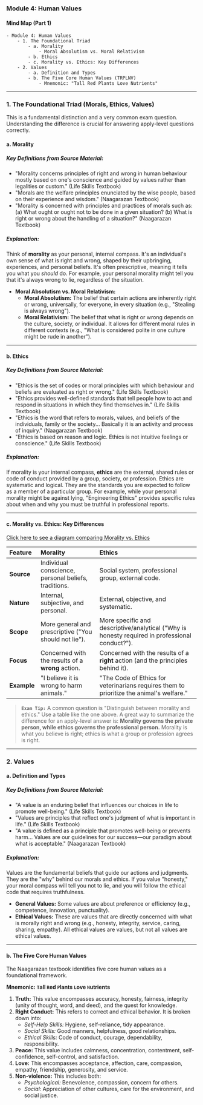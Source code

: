 ### Module 4: Human Values

#### **Mind Map (Part 1)**
```
- Module 4: Human Values
    - 1. The Foundational Triad
        - a. Morality
            - Moral Absolutism vs. Moral Relativism
        - b. Ethics
        - c. Morality vs. Ethics: Key Differences
    - 2. Values
        - a. Definition and Types
        - b. The Five Core Human Values (TRPLNV)
            - Mnemonic: "Tall Red Plants Love Nutrients"
```

---

### 1. The Foundational Triad (Morals, Ethics, Values)

This is a fundamental distinction and a very common exam question. Understanding the difference is crucial for answering apply-level questions correctly.

#### a. Morality

##### **Key Definitions from Source Material:**
*   "Morality concerns principles of right and wrong in human behaviour mostly based on one's conscience and guided by values rather than legalities or custom." (Life Skills Textbook)
*   "Morals are the welfare principles enunciated by the wise people, based on their experience and wisdom." (Naagarazan Textbook)
*   "Morality is concerned with principles and practices of morals such as: (a) What ought or ought not to be done in a given situation? (b) What is right or wrong about the handling of a situation?" (Naagarazan Textbook)

##### **Explanation:**
Think of **morality** as your personal, internal compass. It's an individual's own sense of what is right and wrong, shaped by their upbringing, experiences, and personal beliefs. It's often prescriptive, meaning it tells you what you *should* do. For example, your personal morality might tell you that it's always wrong to lie, regardless of the situation.

*   **Moral Absolutism vs. Moral Relativism:**
    *   **Moral Absolutism:** The belief that certain actions are inherently right or wrong, universally, for everyone, in every situation (e.g., "Stealing is always wrong").
    *   **Moral Relativism:** The belief that what is right or wrong depends on the culture, society, or individual. It allows for different moral rules in different contexts (e.g., "What is considered polite in one culture might be rude in another").

---

#### b. Ethics

##### **Key Definitions from Source Material:**
*   "Ethics is the set of codes or moral principles with which behaviour and beliefs are evaluated as right or wrong." (Life Skills Textbook)
*   "Ethics provides well-defined standards that tell people how to act and respond in situations in which they find themselves in." (Life Skills Textbook)
*   "Ethics is the word that refers to morals, values, and beliefs of the individuals, family or the society... Basically it is an activity and process of inquiry." (Naagarazan Textbook)
*   "Ethics is based on reason and logic. Ethics is not intuitive feelings or conscience." (Life Skills Textbook)

##### **Explanation:**
If morality is your internal compass, **ethics** are the external, shared rules or code of conduct provided by a group, society, or profession. Ethics are systematic and logical. They are the standards you are expected to follow as a member of a particular group. For example, while your personal morality might be against lying, "Engineering Ethics" provides specific rules about when and why you must be truthful in professional reports.

---

#### c. Morality vs. Ethics: Key Differences

[Click here to see a diagram comparing Morality vs. Ethics](https://www.google.com/search?q=morality+vs+ethics+venn+diagram&tbm=isch)

| Feature | Morality | Ethics |
| :--- | :--- | :--- |
| **Source** | Individual conscience, personal beliefs, traditions. | Social system, professional group, external code. |
| **Nature** | Internal, subjective, and personal. | External, objective, and systematic. |
| **Scope** | More general and prescriptive ("You should not lie"). | More specific and descriptive/analytical ("Why is honesty required in professional conduct?"). |
| **Focus** | Concerned with the results of a **wrong** action. | Concerned with the results of a **right** action (and the principles behind it). |
| **Example** | "I believe it is wrong to harm animals." | "The Code of Ethics for veterinarians requires them to prioritize the animal's welfare." |

> **`Exam Tip:`** A common question is "Distinguish between morality and ethics." Use a table like the one above. A great way to summarize the difference for an apply-level answer is: **Morality governs the private person, while ethics governs the professional person.** Morality is what you believe is right; ethics is what a group or profession agrees is right.

---

### 2. Values

#### a. Definition and Types

##### **Key Definitions from Source Material:**
*   "A value is an enduring belief that influences our choices in life to promote well-being." (Life Skills Textbook)
*   "Values are principles that reflect one's judgment of what is important in life." (Life Skills Textbook)
*   "A value is defined as a principle that promotes well-being or prevents harm... Values are our guidelines for our success—our paradigm about what is acceptable." (Naagarazan Textbook)

##### **Explanation:**
Values are the fundamental beliefs that guide our actions and judgments. They are the "why" behind our morals and ethics. If you value "honesty," your moral compass will tell you not to lie, and you will follow the ethical code that requires truthfulness.
*   **General Values:** Some values are about preference or efficiency (e.g., competence, innovation, punctuality).
*   **Ethical Values:** These are values that are directly concerned with what is morally right and wrong (e.g., honesty, integrity, service, caring, sharing, empathy). All ethical values are values, but not all values are ethical values.

---

#### b. The Five Core Human Values

The Naagarazan textbook identifies five core human values as a foundational framework.

**Mnemonic:** **`T`all `R`ed `P`lants `L`ove `N`utrients**

1.  **Truth:** This value encompasses accuracy, honesty, fairness, integrity (unity of thought, word, and deed), and the quest for knowledge.
2.  **Right Conduct:** This refers to correct and ethical behavior. It is broken down into:
    *   *Self-Help Skills:* Hygiene, self-reliance, tidy appearance.
    *   *Social Skills:* Good manners, helpfulness, good relationships.
    *   *Ethical Skills:* Code of conduct, courage, dependability, responsibility.
3.  **Peace:** This value includes calmness, concentration, contentment, self-confidence, self-control, and satisfaction.
4.  **Love:** This encompasses acceptance, affection, care, compassion, empathy, friendship, generosity, and service.
5.  **Non-violence:** This includes both:
    *   *Psychological:* Benevolence, compassion, concern for others.
    *   *Social:* Appreciation of other cultures, care for the environment, and social justice.
